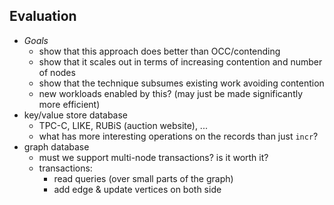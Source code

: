 ## Evaluation

- *Goals*
    - show that this approach does better than OCC/contending
    - show that it scales out in terms of increasing contention and number of nodes
    - show that the technique subsumes existing work avoiding contention
    - new workloads enabled by this? (may just be made significantly more efficient)
- key/value store database
    - TPC-C, LIKE, RUBiS (auction website), ...
    - what has more interesting operations on the records than just `incr`?
- graph database
    - must we support multi-node transactions? is it worth it?
    - transactions:
        - read queries (over small parts of the graph)
        - add edge & update vertices on both side